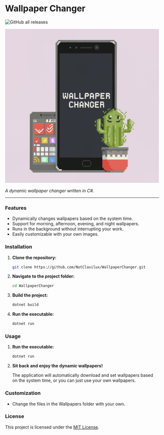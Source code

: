 
# Wallpaper Changer
![GitHub all releases](https://img.shields.io/github/downloads/NotClavilux/WallpaperChanger/total)


![Wallpaper Changer](ZnvYJCYoREuvV8EUhz9yew.jpg)

*A dynamic wallpaper changer written in C#.*

---

### Features

- Dynamically changes wallpapers based on the system time.
- Support for morning, afternoon, evening, and night wallpapers.
- Runs in the background without interrupting your work.
- Easily customizable with your own images.

### Installation

1. **Clone the repository:**

   ```bash
   git clone https://github.com/NotClavilux/WallpaperChanger.git
   ```

2. **Navigate to the project folder:**

   ```bash
   cd WallpaperChanger
   ```

3. **Build the project:**

   ```bash
   dotnet build
   ```

4. **Run the executable:**

   ```bash
   dotnet run
   ```

### Usage

1. **Run the executable:**

   ```bash
   dotnet run
   ```

2. **Sit back and enjoy the dynamic wallpapers!**

   The application will automatically download and set wallpapers based on the system time, or you can just use your own wallpapers.

### Customization

- Change the files in the Wallpapers folder with your own.

### License

This project is licensed under the [MIT License](LICENSE).
